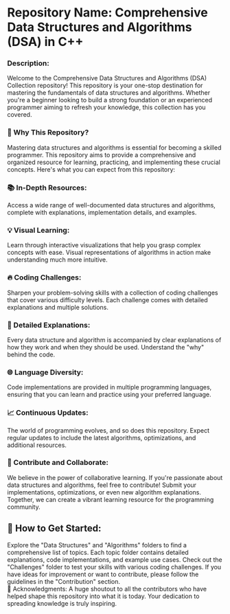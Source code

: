 <h1> Repository Name: Comprehensive Data Structures and Algorithms (DSA) in C++</h1>

<h3>Description:</h3>
Welcome to the Comprehensive Data Structures and Algorithms (DSA) Collection repository! This repository is your one-stop destination for mastering the fundamentals of data structures and algorithms. Whether you're a beginner looking to build a strong foundation or an experienced programmer aiming to refresh your knowledge, this collection has you covered.

<h3>🚀 Why This Repository?</h3>
Mastering data structures and algorithms is essential for becoming a skilled programmer. This repository aims to provide a comprehensive and organized resource for learning, practicing, and implementing these crucial concepts. Here's what you can expect from this repository:

<h3>📚 In-Depth Resources:</h3> Access a wide range of well-documented data structures and algorithms, complete with explanations, implementation details, and examples.

<h3>💡 Visual Learning:</h3> Learn through interactive visualizations that help you grasp complex concepts with ease. Visual representations of algorithms in action make understanding much more intuitive.

<h3>🔥 Coding Challenges:</h3> Sharpen your problem-solving skills with a collection of coding challenges that cover various difficulty levels. Each challenge comes with detailed explanations and multiple solutions.

<h3>📝 Detailed Explanations:</h3> Every data structure and algorithm is accompanied by clear explanations of how they work and when they should be used. Understand the "why" behind the code.

<h3>🌐 Language Diversity:</h3> Code implementations are provided in multiple programming languages, ensuring that you can learn and practice using your preferred language.

<h3>📈 Continuous Updates:</h3> The world of programming evolves, and so does this repository. Expect regular updates to include the latest algorithms, optimizations, and additional resources.

<h3>🤝 Contribute and Collaborate:</h3>
We believe in the power of collaborative learning. If you're passionate about data structures and algorithms, feel free to contribute! Submit your implementations, optimizations, or even new algorithm explanations. Together, we can create a vibrant learning resource for the programming community.

<h2>📌 How to Get Started:</h2>

Explore the "Data Structures" and "Algorithms" folders to find a comprehensive list of topics.
Each topic folder contains detailed explanations, code implementations, and example use cases.
Check out the "Challenges" folder to test your skills with various coding challenges.
If you have ideas for improvement or want to contribute, please follow the guidelines in the "Contribution" section.
<br>
🙏 Acknowledgments:
A huge shoutout to all the contributors who have helped shape this repository into what it is today. Your dedication to spreading knowledge is truly inspiring.
